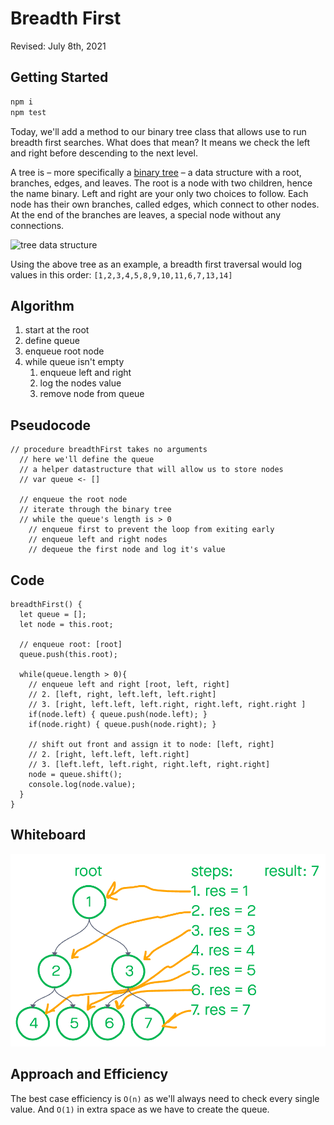 # Breadth First

Revised: July 8th, 2021

## Getting Started

```BASH
npm i
npm test
```

Today, we'll add a method to our binary tree class that allows use to run breadth first searches. What does that mean? It means we check the left and right before descending to the next level.

A tree is – more specifically a [binary tree](https://medium.com/techie-delight/binary-tree-interview-questions-and-practice-problems-439df7e5ea1f) – a data structure with a root, branches, edges, and leaves. The root is a node with two children, hence the name binary. Left and right are your only two choices to follow. Each node has their own branches, called edges, which connect to other nodes. At the end of the branches are leaves, a special node without any connections.

![tree data structure](https://media.geeksforgeeks.org/wp-content/cdn-uploads/binary-tree-to-DLL.png)

Using the above tree as an example, a breadth first traversal would log values in this order: `[1,2,3,4,5,8,9,10,11,6,7,13,14]`

## Algorithm

1. start at the root
1. define queue
1. enqueue root node
1. while queue isn't empty
    1. enqueue left and right
    1. log the nodes value
    1. remove node from queue

## Pseudocode

```JS
// procedure breadthFirst takes no arguments
  // here we'll define the queue
  // a helper datastructure that will allow us to store nodes
  // var queue <- []

  // enqueue the root node 
  // iterate through the binary tree 
  // while the queue's length is > 0
    // enqueue first to prevent the loop from exiting early
    // enqueue left and right nodes
    // dequeue the first node and log it's value
```

## Code

```JS
breadthFirst() {
  let queue = [];
  let node = this.root;

  // enqueue root: [root]
  queue.push(this.root);

  while(queue.length > 0){
    // enqueue left and right [root, left, right]
    // 2. [left, right, left.left, left.right]
    // 3. [right, left.left, left.right, right.left, right.right ]
    if(node.left) { queue.push(node.left); }
    if(node.right) { queue.push(node.right); }

    // shift out front and assign it to node: [left, right]
    // 2. [right, left.left, left.right]
    // 3. [left.left, left.right, right.left, right.right]
    node = queue.shift();
    console.log(node.value);
  }
}
```

## Whiteboard

![UML](UML.png)

## Approach and Efficiency

The best case efficiency is `O(n)` as we'll always need to check every single value. And `O(1)` in extra space as we have to create the queue.
